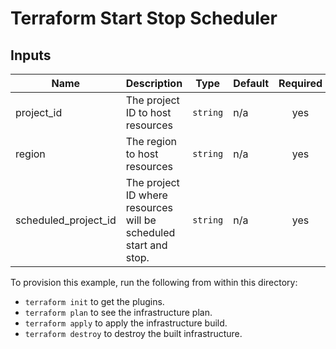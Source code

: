 # Terraform Start Stop Scheduler

## Inputs

| Name | Description | Type | Default | Required |
|------|-------------|------|---------|:--------:|
| project\_id | The project ID to host resources | `string` | n/a | yes |
| region | The region to host resources | `string` | n/a | yes |
| scheduled\_project\_id | The project ID where resources will be scheduled start and stop. | `string` | n/a | yes |

To provision this example, run the following from within this directory:

- `terraform init` to get the plugins.
- `terraform plan` to see the infrastructure plan.
- `terraform apply` to apply the infrastructure build.
- `terraform destroy` to destroy the built infrastructure.

